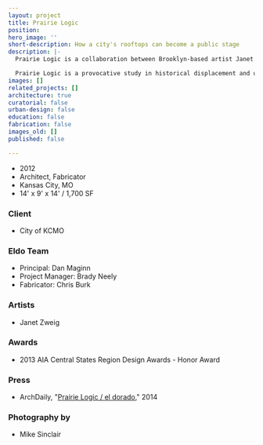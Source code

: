 ```yaml
---
layout: project
title: Prairie Logic
position: 
hero_image: ''
short-description: How a city's rooftops can become a public stage
description: |-
  Prairie Logic is a collaboration between Brooklyn-based artist Janet Zweig and El Dorado. Comprised of a full scale perforated aluminum boxcar in a 25,000 square foot sea of native prairie grass, it was commissioned by the City of Kansas City, Missouri as part of their 1% for Public Art program. The work is situated on a half-acre planted roof 4 stories above Main Street in downtown Kansas City. It is meant to be experienced at three different scales: viewed from the neighboring skyscrapers looking down; viewed in the distance from the green roof; and experienced close up as both a place of solitary contemplation and as a programmed community performance space.

  Prairie Logic is a provocative study in historical displacement and urban juxtaposition: can a historic relic of a past frontier help us re-imagine a new urban frontier amongst our city’s rooftops?
images: []
related_projects: []
architecture: true
curatorial: false
urban-design: false
education: false
fabrication: false
images_old: []
published: false

---
```

* 2012
* Architect, Fabricator
* Kansas City, MO
* 14' x 9' x 14' / 1,700 SF

### Client

* City of KCMO

### Eldo Team

* Principal: Dan Maginn
* Project Manager: Brady Neely
* Fabricator: Chris Burk

### Artists

* Janet Zweig

### Awards

* 2013 AIA Central States Region Design Awards - Honor Award

### Press

* ArchDaily, "[Prairie Logic / el dorado](https://www.archdaily.com/557816/prairie-logic-el-dorado)," 2014

### Photography by

* Mike Sinclair
